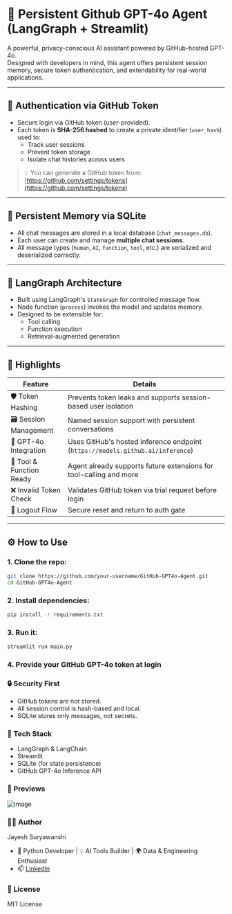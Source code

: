 # 💾 Persistent Github GPT-4o Agent (LangGraph + Streamlit) 

A powerful, privacy-conscious AI assistant powered by GitHub-hosted GPT-4o.  
Designed with developers in mind, this agent offers persistent session memory, secure token authentication, and extendability for real-world applications.

---

## 🔐 Authentication via GitHub Token

- Secure login via GitHub token (user-provided).
- Each token is **SHA-256 hashed** to create a private identifier (`user_hash`) used to:
  - Track user sessions
  - Prevent token storage
  - Isolate chat histories across users

> 💡 You can generate a GitHub token from:  
> [https://github.com/settings/tokens](https://github.com/settings/tokens)

---

## 💾 Persistent Memory via SQLite

- All chat messages are stored in a local database (`chat_messages.db`).
- Each user can create and manage **multiple chat sessions**.
- All message types (`human`, `AI`, `function`, `tool`, etc.) are serialized and deserialized correctly.

---

## 🧠 LangGraph Architecture

- Built using LangGraph's `StateGraph` for controlled message flow.
- Node function (`process`) invokes the model and updates memory.
- Designed to be extensible for:
  - Tool calling
  - Function execution
  - Retrieval-augmented generation

---

## 🧠 Highlights

| Feature                  | Details |
|--------------------------|---------|
| 🛡️ Token Hashing         | Prevents token leaks and supports session-based user isolation |
| 🗃️ Session Management    | Named session support with persistent conversations |
| 🧠 GPT-4o Integration     | Uses GitHub's hosted inference endpoint (`https://models.github.ai/inference`) |
| 🔄 Tool & Function Ready | Agent already supports future extensions for tool-calling and more |
| ❌ Invalid Token Check   | Validates GitHub token via trial request before login |
| 🔄 Logout Flow           | Secure reset and return to auth gate |

---

## ⚙️ How to Use


### 1. Clone the repo:

```bash
git clone https://github.com/your-username/GitHub-GPT4o-Agent.git
cd GitHub-GPT4o-Agent
```

### 2. Install dependencies:

```bash
pip install -r requirements.txt
```

### 3. Run it:

```bash
streamlit run main.py
```

### 4. Provide your GitHub GPT-4o token at login

### 🔒 Security First
- GitHub tokens are not stored.
- All session control is hash-based and local.
- SQLite stores only messages, not secrets.

### 🧰 Tech Stack
- LangGraph & LangChain
- Streamlit
- SQLite (for state persistence)
- GitHub GPT-4o Inference API

### 📸 Previews
![image](https://github.com/user-attachments/assets/8021895f-de59-42a2-8c10-baef00491792)

### 🧑‍💻 Author
Jayesh Suryawanshi
- 🧠 Python Developer | 💡 AI Tools Builder | 🌍 Data & Engineering Enthusiast
- 📫 [LinkedIn](https://www.linkedin.com/in/jayesh-suryawanshi-858bb21aa/)

### 📃 License
MIT License
